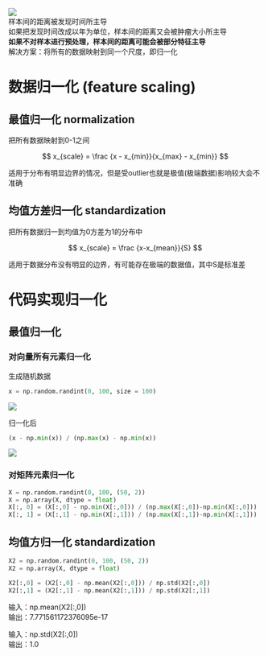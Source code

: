 ![](http://windmissing.github.io\images\2019\36.png)  
样本间的距离被发现时间所主导  
如果把发现时间改成以年为单位，样本间的距离又会被肿瘤大小所主导  
 **如果不对样本进行预处理，样本间的距离可能会被部分特征主导**  
 解决方案：将所有的数据映射到同一个尺度，即归一化

# 数据归一化 (feature scaling)

## 最值归一化 normalization
把所有数据映射到0-1之间

$$
x_{scale} = \frac {x - x_{min}}{x_{max} - x_{min}}
$$

适用于分布有明显边界的情况，但是受outlier也就是极值(极端数据)影响较大会不准确

## 均值方差归一化 standardization

把所有数据归一到均值为0方差为1的分布中  

$$
x_{scale} = \frac {x-x_{mean}}{S}
$$

适用于数据分布没有明显的边界，有可能存在极端的数据值，其中S是标准差


# 代码实现归一化

## 最值归一化

### 对向量所有元素归一化

生成随机数据

```python
x = np.random.randint(0, 100, size = 100)
```
![](http://windmissing.github.io\images\2019\39.png)

归一化后

```python
(x - np.min(x)) / (np.max(x) - np.min(x))
```
![](http://windmissing.github.io\images\2019\40.png)

### 对矩阵元素归一化

```python
X = np.random.randint(0, 100, (50, 2))
X = np.array(X, dtype = float)
X[:, 0] = (X[:,0] - np.min(X[:,0])) / (np.max(X[:,0])-np.min(X[:,0]))
X[:, 1] = (X[:,1] - np.min(X[:,1])) / (np.max(X[:,1])-np.min(X[:,1]))
```

## 均值方归一化 standardization

```python
X2 = np.random.randint(0, 100, (50, 2))
X2 = np.array(X, dtype = float)

X2[:,0] = (X2[:,0] - np.mean(X2[:,0])) / np.std(X2[:,0])
X2[:,1] = (X2[:,1] - np.mean(X2[:,1])) / np.std(X2[:,1])
```

输入：np.mean(X2[:,0])  
输出：7.771561172376095e-17

输入：np.std(X2[:,0])  
输出：1.0
